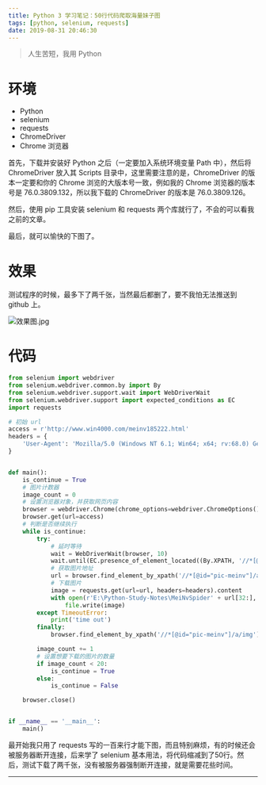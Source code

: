 ```yaml
---
title: Python 3 学习笔记：50行代码爬取海量妹子图
tags: [python, selenium, requests]
date: 2019-08-31 20:46:30
---
```


> 人生苦短，我用 Python

# 环境

- Python
- selenium
- requests
- ChromeDriver
- Chrome 浏览器

首先，下载并安装好 Python 之后（一定要加入系统环境变量 Path 中），然后将 ChromeDriver 放入其 Scripts 目录中，这里需要注意的是，ChromeDriver 的版本一定要和你的 Chrome 浏览的大版本号一致，例如我的 Chrome 浏览器的版本号是 76.0.3809.132，所以我下载的 ChromeDriver 的版本是 76.0.3809.126。

然后，使用 pip 工具安装 selenium 和 requests 两个库就行了，不会的可以看我之前的文章。

最后，就可以愉快的下图了。

# 效果

测试程序的时候，最多下了两千张，当然最后都删了，要不我怕无法推送到 github 上。

![效果图.jpg](https://i.loli.net/2019/08/31/lXcsBQrdGSFzI8a.jpg)

# 代码

```python
from selenium import webdriver
from selenium.webdriver.common.by import By
from selenium.webdriver.support.wait import WebDriverWait
from selenium.webdriver.support import expected_conditions as EC
import requests

# 初始 url
access = r'http://www.win4000.com/meinv185222.html'
headers = {
    'User-Agent': 'Mozilla/5.0 (Windows NT 6.1; Win64; x64; rv:68.0) Gecko/20100101 Firefox/68.0'
}


def main():
    is_continue = True
    # 图片计数器
    image_count = 0
    # 设置浏览器对象，并获取网页内容
    browser = webdriver.Chrome(chrome_options=webdriver.ChromeOptions().add_argument('--headless'))
    browser.get(url=access)
    # 判断是否继续执行
    while is_continue:
        try:
            # 延时等待
            wait = WebDriverWait(browser, 10)
            wait.until(EC.presence_of_element_located((By.XPATH, '//*[@id="pic-meinv"]/a/img')))
            # 获取图片地址
            url = browser.find_element_by_xpath('//*[@id="pic-meinv"]/a/img').get_attribute('url')
            # 下载图片
            image = requests.get(url=url, headers=headers).content
            with open(r'E:\Python-Study-Notes\MeiNvSpider' + url[32:], 'wb') as file:
                file.write(image)
        except TimeoutError:
            print('time out')
        finally:
            browser.find_element_by_xpath('//*[@id="pic-meinv"]/a/img').click()

        image_count += 1
        # 设置想要下载的图片的数量
        if image_count < 20:
            is_continue = True
        else:
            is_continue = False

    browser.close()


if __name__ == '__main__':
    main()

```

最开始我只用了 requests 写的一百来行才能下图，而且特别麻烦，有的时候还会被服务器断开连接，后来学了 selenium 基本用法，将代码缩减到了50行。然后，测试下载了两千张，没有被服务器强制断开连接，就是需要花些时间。



------

<script type="text/javascript" src="http://tajs.qq.com/stats?sId=59765948" charset="UTF-8"></script>